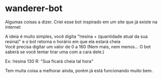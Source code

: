 # wanderer-bot
Algumas coisas a dizer. Criei esse bot inspirado em um site que já existe na internet

A ideia é muito simples, você digita "!resina + (quantidade atual da sua resina)" e o bot retorna o horário em que ela estará cheia<br>
Você precisa digitar um valor de 0 a 160 (Nem mais, nem menos... O bot saberá se você tentar tirar uma com a cara dele.)

Ex: !resina 130
R: "Sua ficará cheia tal hora"

Tem muita coisa a melhorar ainda, porém já está funcionando muito bem. 
